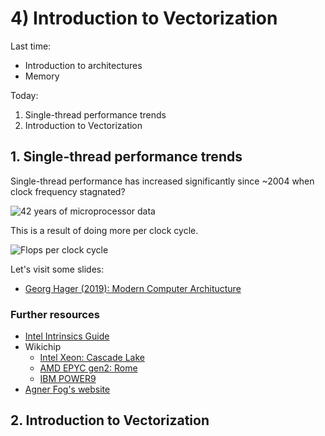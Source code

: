 # 4) Introduction to Vectorization

Last time:

- Introduction to architectures
- Memory

Today:
1. Single-thread performance trends
2. Introduction to Vectorization

## 1. Single-thread performance trends
Single-thread performance has increased significantly
since ~2004 when clock frequency stagnated?

![42 years of microprocessor data](https://www.karlrupp.net/wp-content/uploads/2018/02/42-years-processor-trend.png)

This is a result of doing more per clock cycle.

![Flops per clock cycle](https://www.karlrupp.net/wp-content/uploads/2013/06/flops-per-cycle-sp.png)

Let's visit some slides:

* [Georg Hager (2019): Modern Computer Architucture](https://moodle.rrze.uni-erlangen.de/pluginfile.php/12916/mod_resource/content/6/01_IntroArchitecture.pdf)


### Further resources

* [Intel Intrinsics Guide](https://software.intel.com/sites/landingpage/IntrinsicsGuide/#)
* Wikichip
  * [Intel Xeon: Cascade Lake](https://en.wikichip.org/wiki/intel/microarchitectures/cascade_lake)
  * [AMD EPYC gen2: Rome](https://en.wikichip.org/wiki/amd/cores/rome)
  * [IBM POWER9](https://en.wikichip.org/wiki/ibm/microarchitectures/power9)
* [Agner Fog's website](https://www.agner.org/optimize/)

## 2. Introduction to Vectorization
